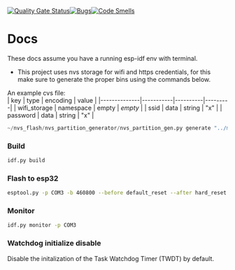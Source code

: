 [![Quality Gate Status](https://sonarcloud.io/api/project_badges/measure?project=engelsman16_advanced-cyber&metric=alert_status)](https://sonarcloud.io/summary/new_code?id=engelsman16_advanced-cyber)[![Bugs](https://sonarcloud.io/api/project_badges/measure?project=engelsman16_advanced-cyber&metric=bugs)](https://sonarcloud.io/summary/new_code?id=engelsman16_advanced-cyber)[![Code Smells](https://sonarcloud.io/api/project_badges/measure?project=engelsman16_advanced-cyber&metric=code_smells)](https://sonarcloud.io/summary/new_code?id=engelsman16_advanced-cyber)


# Docs 

These docs assume you have a running esp-idf env with terminal.

* This project uses nvs storage for wifi and https credentials, for this make sure to generate the proper bins using the commands below. 

An example cvs file:  
| key          | type      | encoding | value   |
|--------------|-----------|----------|---------|
| wifi_storage | namespace | empty    | _empty_ |
| ssid         | data      | string   | "x"     |
| password     | data      | string   | "x"     |

```py
~/nvs_flash/nvs_partition_generator/nvs_partition_gen.py generate "../main/nvs.csv" certs.bin 16384
```

### Build
```sh
idf.py build
```

### Flash to esp32
```sh
esptool.py -p COM3 -b 460800 --before default_reset --after hard_reset --chip esp32 write_flash --flash_mode dio --flash_freq 40m --flash_size detect 0x10000 build/main.bin 0x1000 build/bootloader/bootloader.bin 0x8000 build/partition_table/partition-table.bin 0x9000 build/certs.bin
```
### Monitor
```sh
idf.py monitor -p COM3
```

### Watchdog initialize disable
Disable the initalization of the Task Watchdog Timer (TWDT) by default. 